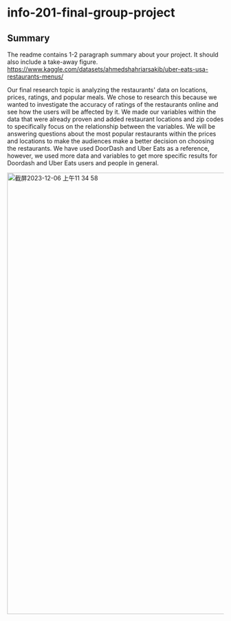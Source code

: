 # info-201-final-group-project

## Summary 
The readme contains 1-2 paragraph summary about your project. It should also include a take-away figure.
https://www.kaggle.com/datasets/ahmedshahriarsakib/uber-eats-usa-restaurants-menus/

Our final research topic is analyzing the restaurants' data on locations, prices, ratings, and popular meals. We chose to research this because we wanted to investigate the accuracy of ratings of the restaurants online and see how the users will be affected by it. We made our variables within the data that were already proven and added restaurant locations and zip codes to specifically focus on the relationship between the variables. We will be answering questions about the most popular restaurants within the prices and locations to make the audiences make a better decision on choosing the restaurants. We have used DoorDash and Uber Eats as a reference, however, we used more data and variables to get more specific results for Doordash and Uber Eats users and people in general. 

<img width="1026" alt="截屏2023-12-06 上午11 34 58" src="https://github.com/chun7z/info-201-final-group-project/assets/151672358/7e626266-fc34-4ab7-bc4b-0341d1ba3598">
